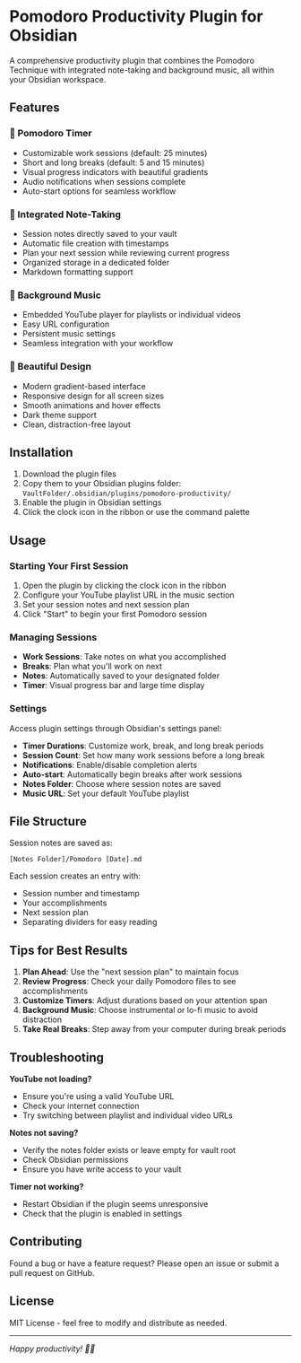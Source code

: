 # Pomodoro Productivity Plugin for Obsidian

A comprehensive productivity plugin that combines the Pomodoro Technique with integrated note-taking and background music, all within your Obsidian workspace.

## Features

### 🍅 Pomodoro Timer
- Customizable work sessions (default: 25 minutes)
- Short and long breaks (default: 5 and 15 minutes)
- Visual progress indicators with beautiful gradients
- Audio notifications when sessions complete
- Auto-start options for seamless workflow

### 📝 Integrated Note-Taking
- Session notes directly saved to your vault
- Automatic file creation with timestamps
- Plan your next session while reviewing current progress
- Organized storage in a dedicated folder
- Markdown formatting support

### 🎵 Background Music
- Embedded YouTube player for playlists or individual videos
- Easy URL configuration
- Persistent music settings
- Seamless integration with your workflow

### 🎨 Beautiful Design
- Modern gradient-based interface
- Responsive design for all screen sizes
- Smooth animations and hover effects
- Dark theme support
- Clean, distraction-free layout

## Installation

1. Download the plugin files
2. Copy them to your Obsidian plugins folder: `VaultFolder/.obsidian/plugins/pomodoro-productivity/`
3. Enable the plugin in Obsidian settings
4. Click the clock icon in the ribbon or use the command palette

## Usage

### Starting Your First Session

1. Open the plugin by clicking the clock icon in the ribbon
2. Configure your YouTube playlist URL in the music section
3. Set your session notes and next session plan
4. Click "Start" to begin your first Pomodoro session

### Managing Sessions

- **Work Sessions**: Take notes on what you accomplished
- **Breaks**: Plan what you'll work on next
- **Notes**: Automatically saved to your designated folder
- **Timer**: Visual progress bar and large time display

### Settings

Access plugin settings through Obsidian's settings panel:

- **Timer Durations**: Customize work, break, and long break periods
- **Session Count**: Set how many work sessions before a long break
- **Notifications**: Enable/disable completion alerts
- **Auto-start**: Automatically begin breaks after work sessions
- **Notes Folder**: Choose where session notes are saved
- **Music URL**: Set your default YouTube playlist

## File Structure

Session notes are saved as:
```
[Notes Folder]/Pomodoro [Date].md
```

Each session creates an entry with:
- Session number and timestamp
- Your accomplishments
- Next session plan
- Separating dividers for easy reading

## Tips for Best Results

1. **Plan Ahead**: Use the "next session plan" to maintain focus
2. **Review Progress**: Check your daily Pomodoro files to see accomplishments
3. **Customize Timers**: Adjust durations based on your attention span
4. **Background Music**: Choose instrumental or lo-fi music to avoid distraction
5. **Take Real Breaks**: Step away from your computer during break periods

## Troubleshooting

**YouTube not loading?**
- Ensure you're using a valid YouTube URL
- Check your internet connection
- Try switching between playlist and individual video URLs

**Notes not saving?**
- Verify the notes folder exists or leave empty for vault root
- Check Obsidian permissions
- Ensure you have write access to your vault

**Timer not working?**
- Restart Obsidian if the plugin seems unresponsive
- Check that the plugin is enabled in settings

## Contributing

Found a bug or have a feature request? Please open an issue or submit a pull request on GitHub.

## License

MIT License - feel free to modify and distribute as needed.

---

*Happy productivity! 🍅✨*